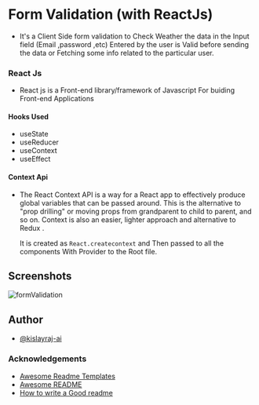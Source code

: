 
# Form Validation (with ReactJs)

* It's a  Client Side form validation  to Check Weather the  data in the Input field (Email ,password ,etc) Entered by the user is Valid before sending the data  or Fetching some info related to the  particular user.


### React Js
* React js is a Front-end library/framework of Javascript For buiding Front-end Applications


#### Hooks Used

* useState
* useReducer
* useContext
* useEffect

#### Context Api
* The React Context API is a way for a React app
   to effectively produce global variables that
   can be passed around. This is the alternative
   to "prop drilling" or moving props from
   grandparent to child to parent, and so on. 
   Context is also  an easier, lighter approach
   and alternative to Redux .
    
  It is created as `React.createcontext` and Then passed
  to all the components With Provider to the Root file.


  
    
## Screenshots

![formValidation](https://user-images.githubusercontent.com/68383933/128634929-243cdd00-d202-464c-a5ab-f9fdcbcefe9e.png)

## Author

- [@kislayraj-ai](https://www.github.com/kislayraj-ai)

  
### Acknowledgements

 - [Awesome Readme Templates](https://awesomeopensource.com/project/elangosundar/awesome-README-templates)
 - [Awesome README](https://github.com/matiassingers/awesome-readme)
 - [How to write a Good readme](https://bulldogjob.com/news/449-how-to-write-a-good-readme-for-your-github-project)

  

